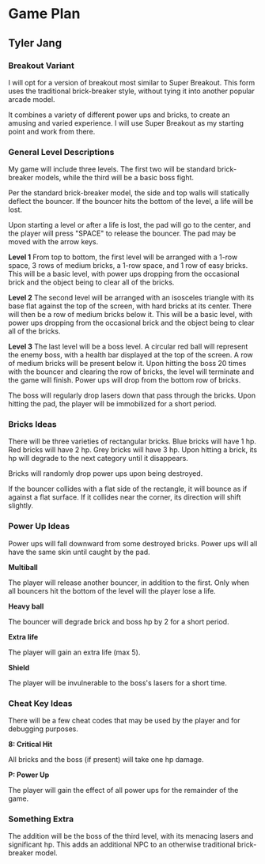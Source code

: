 # Game Plan
## Tyler Jang

### Breakout Variant
I will opt for a version of breakout most similar to Super Breakout. This form uses the traditional brick-breaker style, without tying it into another popular arcade model.

It combines a variety of different power ups and bricks, to create an amusing and varied experience. I will use Super Breakout as my starting point and work from there. 

### General Level Descriptions
My game will include three levels. The first two will be standard brick-breaker models, while the third will be a basic boss fight.

Per the standard brick-breaker model, the side and top walls will statically deflect the bouncer. If the bouncer hits the bottom of the level, a life will be lost.

Upon starting a level or after a life is lost, the pad will go to the center, and the player will press "SPACE" to release the bouncer. The pad may be moved with the arrow keys.

**Level 1**
From top to bottom, the first level will be arranged with a 1-row space, 3 rows of medium bricks, a 1-row space, and 1 row of easy bricks.
This will be a basic level, with power ups dropping from the occasional brick and the object being to clear all of the bricks.

**Level 2**
The second level will be arranged with an isosceles triangle with its base flat against the top of the screen, with hard bricks at its center. There will then be a row of medium bricks below it.
This will be a basic level, with power ups dropping from the occasional brick and the object being to clear all of the bricks.

**Level 3**
The last level will be a boss level. A circular red ball will represent the enemy boss, with a health bar displayed at the top of the screen. A row of medium bricks will be present below it.
Upon hitting the boss 20 times with the bouncer and clearing the row of bricks, the level will terminate and the game will finish.
Power ups will drop from the bottom row of bricks.

The boss will regularly drop lasers down that pass through the bricks. Upon hitting the pad, the player will be immobilized for a short period.
### Bricks Ideas
There will be three varieties of rectangular bricks. Blue bricks will have 1 hp. Red bricks will have 2 hp. Grey bricks will have 3 hp. Upon hitting a brick, its hp will degrade to the next category until it disappears.

Bricks will randomly drop power ups upon being destroyed.

If the bouncer collides with a flat side of the rectangle, it will bounce as if against a flat surface. If it collides near the corner, its direction will shift slightly.

### Power Up Ideas
Power ups will fall downward from some destroyed bricks. Power ups will all have the same skin until caught by the pad.

**Multiball**

The player will release another bouncer, in addition to the first. Only when all bouncers hit the bottom of the level will the player lose a life.

**Heavy ball**

The bouncer will degrade brick and boss hp by 2 for a short period.

**Extra life**

The player will gain an extra life (max 5).

**Shield**

The player will be invulnerable to the boss's lasers for a short time.

### Cheat Key Ideas
There will be a few cheat codes that may be used by the player and for debugging purposes.

**8: Critical Hit**

All bricks and the boss (if present) will take one hp damage.

**P: Power Up**

The player will gain the effect of all power ups for the remainder of the game.

### Something Extra
The addition will be the boss of the third level, with its menacing lasers and significant hp. This adds an additional NPC to an otherwise traditional brick-breaker model.